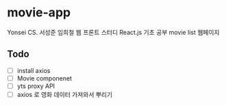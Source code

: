 # movie-app

Yonsei CS. 서성준 임희철 웹 프론트 스터디
React.js 기초 공부
movie list 웹페이지

## Todo

-   [ ] install axios
-   [ ] Movie componenet
-   [ ] yts proxy API
-   [ ] axios 로 영화 데이터 가져와서 뿌리기
